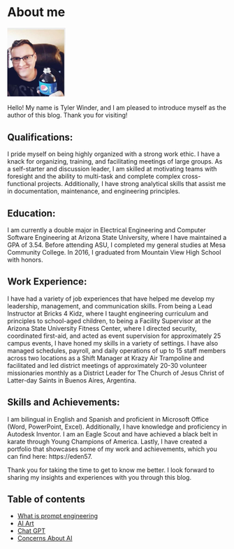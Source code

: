 # About me

<img src="mepic.jpg" style="width:1.38194in;height:1.63943in" />

Hello! My name is Tyler Winder, and I am pleased to introduce myself as
the author of this blog. Thank you for visiting!

## Qualifications:

I pride myself on being highly organized with a strong work ethic. I
have a knack for organizing, training, and facilitating meetings of
large groups. As a self-starter and discussion leader, I am skilled at
motivating teams with foresight and the ability to multi-task and
complete complex cross-functional projects. Additionally, I have strong
analytical skills that assist me in documentation, maintenance, and
engineering principles.

## Education:

I am currently a double major in Electrical Engineering and Computer
Software Engineering at Arizona State University, where I have
maintained a GPA of 3.54. Before attending ASU, I completed my general
studies at Mesa Community College. In 2016, I graduated from Mountain
View High School with honors.

## Work Experience:

I have had a variety of job experiences that have helped me develop my
leadership, management, and communication skills. From being a Lead
Instructor at Bricks 4 Kidz, where I taught engineering curriculum and
principles to school-aged children, to being a Facility Supervisor at
the Arizona State University Fitness Center, where I directed security,
coordinated first-aid, and acted as event supervision for approximately
25 campus events, I have honed my skills in a variety of settings. I
have also managed schedules, payroll, and daily operations of up to 15
staff members across two locations as a Shift Manager at Krazy Air
Trampoline and facilitated and led district meetings of approximately
20-30 volunteer missionaries monthly as a District Leader for The Church
of Jesus Christ of Latter-day Saints in Buenos Aires, Argentina.

## Skills and Achievements:

I am bilingual in English and Spanish and proficient in Microsoft Office
(Word, PowerPoint, Excel). Additionally, I have knowledge and
proficiency in Autodesk Inventor. I am an Eagle Scout and have achieved
a black belt in karate through Young Champions of America. Lastly, I
have created a portfolio that showcases some of my work and
achievements, which you can find here: https://eden57.

Thank you for taking the time to get to know me better. I look forward
to sharing my insights and experiences with you through this blog.

## Table of contents

* [What is prompt engineering](/promptdoc.md)
* [AI Art](/AIARTdoc.md) 
* [Chat GPT](/ChatGPT.md)
* [Concerns About AI](/ConcernswithAI.md)

